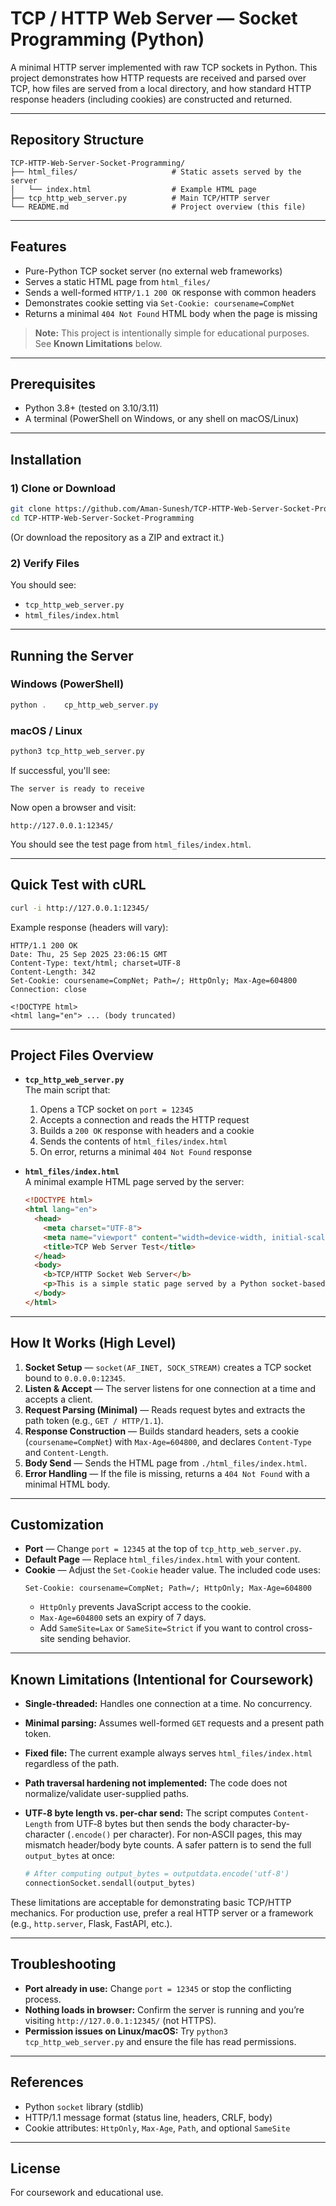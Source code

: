 # TCP / HTTP Web Server — Socket Programming (Python)

A minimal HTTP server implemented with raw TCP sockets in Python. This project demonstrates how HTTP requests are received and parsed over TCP, how files are served from a local directory, and how standard HTTP response headers (including cookies) are constructed and returned.

---

## Repository Structure

```
TCP-HTTP-Web-Server-Socket-Programming/
├── html_files/                     # Static assets served by the server
│   └── index.html                  # Example HTML page
├── tcp_http_web_server.py          # Main TCP/HTTP server
└── README.md                       # Project overview (this file)
```

---

## Features

- Pure-Python TCP socket server (no external web frameworks)
- Serves a static HTML page from `html_files/`
- Sends a well-formed `HTTP/1.1 200 OK` response with common headers
- Demonstrates cookie setting via `Set-Cookie: coursename=CompNet`
- Returns a minimal `404 Not Found` HTML body when the page is missing

> **Note:** This project is intentionally simple for educational purposes. See **Known Limitations** below.

---

## Prerequisites

- Python 3.8+ (tested on 3.10/3.11)
- A terminal (PowerShell on Windows, or any shell on macOS/Linux)

---

## Installation

### 1) Clone or Download
```bash
git clone https://github.com/Aman-Sunesh/TCP-HTTP-Web-Server-Socket-Programming.git
cd TCP-HTTP-Web-Server-Socket-Programming
```

(Or download the repository as a ZIP and extract it.)

### 2) Verify Files
You should see:
- `tcp_http_web_server.py`
- `html_files/index.html`

---

## Running the Server

### Windows (PowerShell)
```powershell
python .	cp_http_web_server.py
```

### macOS / Linux
```bash
python3 tcp_http_web_server.py
```

If successful, you'll see:
```
The server is ready to receive
```

Now open a browser and visit:
```
http://127.0.0.1:12345/
```
You should see the test page from `html_files/index.html`.

---

## Quick Test with cURL

```bash
curl -i http://127.0.0.1:12345/
```

Example response (headers will vary):
```
HTTP/1.1 200 OK
Date: Thu, 25 Sep 2025 23:06:15 GMT
Content-Type: text/html; charset=UTF-8
Content-Length: 342
Set-Cookie: coursename=CompNet; Path=/; HttpOnly; Max-Age=604800
Connection: close

<!DOCTYPE html>
<html lang="en"> ... (body truncated)
```

---

## Project Files Overview

- **`tcp_http_web_server.py`**  
  The main script that:
  1. Opens a TCP socket on `port = 12345`
  2. Accepts a connection and reads the HTTP request
  3. Builds a `200 OK` response with headers and a cookie
  4. Sends the contents of `html_files/index.html`
  5. On error, returns a minimal `404 Not Found` response

- **`html_files/index.html`**  
  A minimal example HTML page served by the server:
  ```html
  <!DOCTYPE html>
  <html lang="en">
    <head>
      <meta charset="UTF-8">
      <meta name="viewport" content="width=device-width, initial-scale=1.0">
      <title>TCP Web Server Test</title>
    </head>
    <body>
      <b>TCP/HTTP Socket Web Server</b>
      <p>This is a simple static page served by a Python socket-based HTTP server.</p>
    </body>
  </html>
  ```

---

## How It Works (High Level)

1. **Socket Setup** — `socket(AF_INET, SOCK_STREAM)` creates a TCP socket bound to `0.0.0.0:12345`.
2. **Listen & Accept** — The server listens for one connection at a time and accepts a client.
3. **Request Parsing (Minimal)** — Reads request bytes and extracts the path token (e.g., `GET / HTTP/1.1`).
4. **Response Construction** — Builds standard headers, sets a cookie (`coursename=CompNet`) with `Max-Age=604800`, and declares `Content-Type` and `Content-Length`.
5. **Body Send** — Sends the HTML page from `./html_files/index.html`.
6. **Error Handling** — If the file is missing, returns a `404 Not Found` with a minimal HTML body.

---

## Customization

- **Port** — Change `port = 12345` at the top of `tcp_http_web_server.py`.
- **Default Page** — Replace `html_files/index.html` with your content.
- **Cookie** — Adjust the `Set-Cookie` header value. The included code uses:
  ```
  Set-Cookie: coursename=CompNet; Path=/; HttpOnly; Max-Age=604800
  ```
  - `HttpOnly` prevents JavaScript access to the cookie.
  - `Max-Age=604800` sets an expiry of 7 days.
  - Add `SameSite=Lax` or `SameSite=Strict` if you want to control cross-site sending behavior.

---

## Known Limitations (Intentional for Coursework)

- **Single-threaded:** Handles one connection at a time. No concurrency.
- **Minimal parsing:** Assumes well-formed `GET` requests and a present path token.
- **Fixed file:** The current example always serves `html_files/index.html` regardless of the path.
- **Path traversal hardening not implemented:** The code does not normalize/validate user-supplied paths.
- **UTF‑8 byte length vs. per-char send:** The script computes `Content-Length` from UTF‑8 bytes but then sends the body character-by-character (`.encode()` per character). For non‑ASCII pages, this may mismatch header/body byte counts. A safer pattern is to send the full `output_bytes` at once:

  ```python
  # After computing output_bytes = outputdata.encode('utf-8')
  connectionSocket.sendall(output_bytes)
  ```

These limitations are acceptable for demonstrating basic TCP/HTTP mechanics. For production use, prefer a real HTTP server or a framework (e.g., `http.server`, Flask, FastAPI, etc.).

---

## Troubleshooting

- **Port already in use:** Change `port = 12345` or stop the conflicting process.
- **Nothing loads in browser:** Confirm the server is running and you’re visiting `http://127.0.0.1:12345/` (not HTTPS).
- **Permission issues on Linux/macOS:** Try `python3 tcp_http_web_server.py` and ensure the file has read permissions.

---

## References

- Python `socket` library (stdlib)
- HTTP/1.1 message format (status line, headers, CRLF, body)
- Cookie attributes: `HttpOnly`, `Max-Age`, `Path`, and optional `SameSite`

---

## License

For coursework and educational use.

